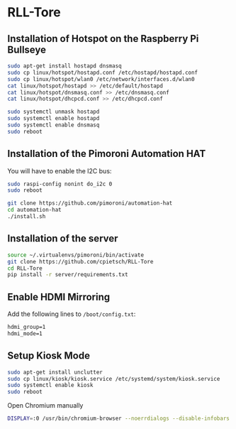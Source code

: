 # RLL-Tore


## Installation of Hotspot on the Raspberry Pi Bullseye

```bash
sudo apt-get install hostapd dnsmasq
sudo cp linux/hotspot/hostapd.conf /etc/hostapd/hostapd.conf
sudo cp linux/hotspot/wlan0 /etc/network/interfaces.d/wlan0
cat linux/hotspot/hostapd >> /etc/default/hostapd
cat linux/hotspot/dnsmasq.conf >> /etc/dnsmasq.conf
cat linux/hotspot/dhcpcd.conf >> /etc/dhcpcd.conf
```

```bash
sudo systemctl unmask hostapd
sudo systemctl enable hostapd
sudo systemctl enable dnsmasq
sudo reboot
```


## Installation of the Pimoroni Automation HAT

You will have to enable the I2C bus:

```bash
sudo raspi-config nonint do_i2c 0
sudo reboot
```

```bash
git clone https://github.com/pimoroni/automation-hat
cd automation-hat
./install.sh
```


## Installation of the server
    
```bash
source ~/.virtualenvs/pimoroni/bin/activate
git clone https://github.com/cpietsch/RLL-Tore
cd RLL-Tore
pip install -r server/requirements.txt
```


## Enable HDMI Mirroring

Add the following lines to `/boot/config.txt`:

```txt
hdmi_group=1
hdmi_mode=1
```


## Setup Kiosk Mode

```bash
sudo apt-get install unclutter
sudo cp linux/kiosk/kiosk.service /etc/systemd/system/kiosk.service
sudo systemctl enable kiosk
sudo reboot
```

Open Chromium manually
    
```bash
DISPLAY=:0 /usr/bin/chromium-browser --noerrdialogs --disable-infobars --app="http://localhost:8000/screen" --user-data-dir=$(mktemp -d) --enable-features=OverlayScrollbar  --disable-pinch --kiosk 
```
